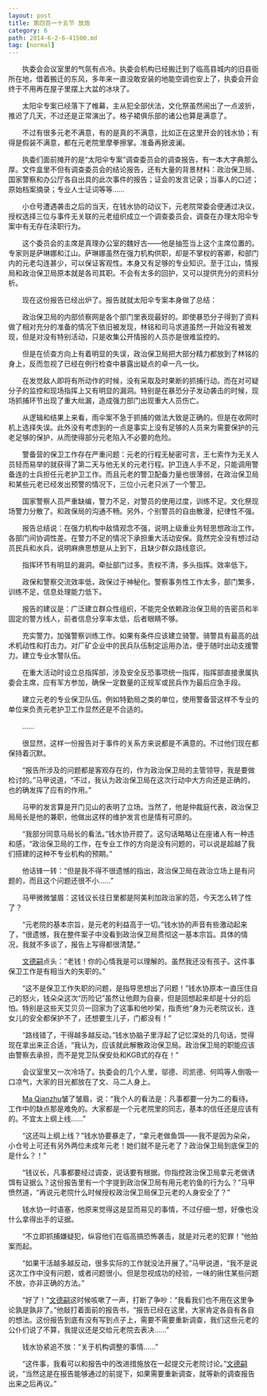 ```yaml
---
layout: post
title: 第四百一十五节 放炮
category: 6
path: 2014-6-2-6-41500.md
tag: [normal]
---
```


　　执委会会议室里的气氛有点冷。执委会机构已经搬迁到了临高县城内的旧县衙所在地，借着搬迁的东风，多年来一直没敢安装的地能空调也安上了，执委会开会终于不用再在屋子里摆上大盆的冰块了。

　　太阳伞专案已经落下了帷幕，主从犯全部伏法，文化祭虽然闹出了一点波折，推迟了几天，不过还是正常演出了。格子裙俱乐部的诸公也算是满意了。

　　不过有很多元老不满意，有的是真的不满意，比如正在这里开会的钱水协；有得是假装不满意，都在元老院里摩拳擦掌。准备再掀波澜。

　　执委们面前摊开的是“太阳伞专案”调查委员会的调查报告，有一本大字典那么厚。文件盒里不但有调查委员会的结论报告，还有大量的背景材料：政治保卫局、国家警察和办公厅各自出具的此次事件的报告；证会的发言记录；当事人的口述；原始档案摘录；专业人士证词等等……

　　小仓号遭遇袭击之后的当天，在钱水协的动议下，元老院常委会便通过决议，授权选择三位与事件无关联的元老组织成立一个调查委员会，调查在办理太阳伞专案中有无存在渎职行为。

　　这个委员会的主席是真理办公室的魏好古——他是抽签当上这个主席位置的。专家则是萨琳娜和江山。萨琳娜虽然在强力机构供职，却是不掌权的客卿，和部门内的元老勾连甚少，可以保证客观性。本身又有足够的专业知识。至于江山，情报局和政治保卫局原本就是各司其职。不会有太多的回护，又可以提供充分的资料分析。

　　现在这份报告已经出炉了。报告就就太阳伞专案本身做了总结：

　　政治保卫局的内部侦察网是各个部门里表现最好的。即使暴恐分子得到了资料做了相对充分的准备的情况下依旧被发现，林铭和司马求道虽然一开始没有被发现，但是对没有特别活动，只是收集公开情报的人员亦是很难监控的。

　　但是在侦查方向上有着明显的失误，政治保卫局把大部分精力都放到了林铭的身上，反而忽视了已经在例行检查中暴露出疑点的卓一凡一伙。

　　在发觉敌人即将有所动作的时候，没有采取及时果断的抓捕行动。而在对可疑分子的监控和现场指挥上又有明显的漏洞。特别是在暴恐分子发动袭击的时候，现场抓捕环节出现了重大纰漏，造成强力部门出现重大人员伤亡。

　　从逻辑和结果上来看，雨伞案不急于抓捕的做法大致是正确的。但是在收网时机上选择失误。此外没有考虑到的一点是事实上没有足够的人员来为需要保护的元老足够的保护，从而使得部分元老陷入不必要的危险。

　　警备营的保卫工作存在严重问题：元老的行程无秘密可言，王七索作为无关人员轻而易举的就获得了第二天与他无关的元老行程。护卫连人手不足，只能调用警备连的士兵担任元老护卫工作。而且元老的警卫配备力量也很薄弱，在政治保卫局和某些元老已经发出预警的情况下，三位小元老只派了一个警卫。

　　国家警察人员严重缺编，警力不足，对警员的使用过度，训练不足。文化祭现场警力分散了。和政保局的沟通不畅。另外，个别警员的自由散漫，纪律性不强。

　　报告总结说：在强力机构中敌情观念不强，说明上级重业务轻思想政治工作。各部门间协调性差。在警力不足的情况下承担重大活动安保。竟然完全没有想过动员民兵和水兵，说明麻痹思想是从上到下，且缺少群众路线意识。

　　指挥环节有明显的漏洞。牵扯部门过多。责权不清，多头指挥。效率低下。

　　政保和警察交流效率低，政保过于神秘化。警察事务性工作太多，部门繁多，训练不足，信息处理能力低下。

　　报告的建议是：广泛建立群众性组织，不能完全依赖政治保卫局的告密员和半固定的警方线人，前者信息分享率太低，后者眼睛不够。

　　充实警力，加强警察训练工作。如果有条件应该建立骑警。骑警具有最高的战术机动性和打击力。对厂矿企业中的民兵队伍制定运用办法，便于随时出动支援警力。建立专业水警队伍。

　　在重大活动时设立总指挥部，涉及安全反恐事项统一指挥，指挥部直接隶属执委会主席，应有军方参加，确保一定数量的正规军或民兵作为最后应急手段。

　　建立元老的专业保卫队伍。例如特勤局之类的单位，使用警备营这样不专业的单位来负责元老护卫工作显然还是不合适的。

　　……

　　很显然，这样一份报告对于事件的关系方来说都是不满意的。不过他们现在都保持着沉默。

　　“报告所涉及的问题都是客观存在的，作为政治保卫局的主管领导，我是要做检讨的。”马甲说道，“不过，我认为政治保卫局在这次行动中大方向还是正确的，也的确发挥了应有的作用。”

　　马甲的发言算是开门见山的表明了立场。当然了，他是仲裁庭代表，政治保卫局局长是他的兼职，他做出这样的维护发言也是情有可原的。

　　“我部分同意马局长的看法。”钱水协开腔了。这句话略略让在座诸人有一种违和感，“政治保卫局的工作，在专业工作的方向是没有问题的，可以说是超越了我们搭建的这种不专业机构的预期。”

　　他话锋一转：“但是我不得不很遗憾的指出，政治保卫局在政治立场上是有问题的，而且这个问题还很不小……”

　　马甲微微皱眉：这钱议长往日里都是阿美利加政治家的范，今天怎么转了性了？

　　“元老院的基本宗旨，是元老的利益高于一切。”钱水协的声音有些激动起来了，“很遗憾，我在整件案子中没看到政治保卫局贯彻这一基本宗旨。具体的情况，我就不多谈了，报告上写得都很清楚。”

　　[文德嗣][y002]点头：“老钱！你的心情我是可以理解的。虽然我还没有孩子。这件事保卫工作是有相当大的失职的。”

　　“这不是保卫工作失职的问题，是指导思想出了问题！”钱水协原本一直压住自己的怒火，钱朵朵这次“历险记”虽然让他颇为自豪，但是回想起来却是十分的后怕。特别是这些天艾贝贝一回家为了这事和他吵架，指责他“身为元老院议长，连女儿的安全都保护不了，还想要生儿子，门都没有！”

　　“路线错了，干得越多越反动。”钱水协脑子里浮起了记忆深处的几句话，觉得现在拿出来正合适，“我认为，应该就此解散政治保卫局。政治保卫局的职能应该由警察去承担，而不是党卫队保安处和KGB式的存在！”

　　会议室里又一次冷场了。执委会的几个人里，邬德、司凯德、何鸣等人倒吸一口凉气，大家的目光都放在了文、马二人身上。

　　[Ma Qianzhu][y005]皱了皱眉，说：“我个人的看法是：凡事都要一分为二的看待。工作中的缺点那是难免的。大家都是一个元老院里的同志，基本的信任还是应该有的。不宜太上纲上线……”

　　“这还叫上纲上线？”钱水协要暴走了，“拿元老做鱼饵——我不是因为朵朵，小仓号上可还有另外两位未成年元老！她们就不是元老了？政治保卫局到底保卫的是什么？！”

　　“钱议长，凡事都要经过调查，说话要有根据。你指控政治保卫局拿元老做诱饵有证据么？这份报告里有一个字提到政治保卫局有用元老钓鱼的行为么？”马甲愤然道，“再说元老院什么时候授权政治保卫局保卫元老的人身安全了？”

　　钱水协一时语塞，他原来觉得这是显而易见的事情，不过仔细一想，好像也没什么拿得出手的证据。

　　“不立即抓捕嫌疑犯，纵容他们在临高搞恐怖袭击，就是对元老的犯罪！”他拍案而起。

　　“如果干活越多越反动，很多实际的工作就没法开展了。”马甲说道，“我不是说这次工作中没有问题，或者问题很小。但是忽视成功的经验，一味的揪住某些问题不放，亦非正确的方法。”

　　“好了！”[文德嗣][y002]这时候咳嗽了一声，打断了争吵：“我看我们也不用在这里争论孰是孰非了。”他敲打着面前的报告书，“报告已经在这里，大家肯定各自有各自的想法。这份报告到底有没有写到点子上，需要不需要重新调查，我们这些元老的公仆们说了不算，我提议还是交给元老院去表决……”

　　钱水协紧追不放：“关于机构调整的事情……”

　　“这件事，我看可以和报告中的改进措施放在一起提交元老院讨论。”[文德嗣][y002]说，“当然这是在报告能够通过的前提下，如果需要重新调查，就等新的调查报告出来之后再议。”

[y002]: /characters/y002 "Wen Desi"
[y005]: /characters/y005 "Ma Qianzhu"
